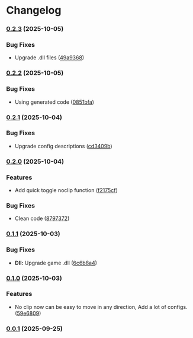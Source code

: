 # Changelog

### [0.2.3](https://github.com/T2PeNBiX99wcoxKv3A4g/HKS-NoClip/compare/v0.2.2...v0.2.3) (2025-10-05)

### Bug Fixes

* Upgrade .dll files ([49a9368](https://github.com/T2PeNBiX99wcoxKv3A4g/HKS-NoClip/commit/49a9368226f4ba86e993f882c9b69c5b14cb0ebd))

### [0.2.2](https://github.com/T2PeNBiX99wcoxKv3A4g/HKS-NoClip/compare/v0.2.1...v0.2.2) (2025-10-05)

### Bug Fixes

* Using generated code ([0851bfa](https://github.com/T2PeNBiX99wcoxKv3A4g/HKS-NoClip/commit/0851bfa748eec485b929edb597750b1f59487be7))

### [0.2.1](https://github.com/T2PeNBiX99wcoxKv3A4g/HKS-NoClip/compare/v0.2.0...v0.2.1) (2025-10-04)

### Bug Fixes

* Upgrade config descriptions ([cd3409b](https://github.com/T2PeNBiX99wcoxKv3A4g/HKS-NoClip/commit/cd3409b6f18240f00eb1a9d7c694e7d35380ff99))

### [0.2.0](https://github.com/T2PeNBiX99wcoxKv3A4g/HKS-NoClip/compare/v0.1.1...v0.2.0) (2025-10-04)

### Features

* Add quick toggle noclip function ([f2175cf](https://github.com/T2PeNBiX99wcoxKv3A4g/HKS-NoClip/commit/f2175cf588110f6a1183e35750273f580db86092))

### Bug Fixes

* Clean code ([8797372](https://github.com/T2PeNBiX99wcoxKv3A4g/HKS-NoClip/commit/8797372377de77cbbb882411c4eee0444756df57))

### [0.1.1](https://github.com/T2PeNBiX99wcoxKv3A4g/HKS-NoClip/compare/v0.1.0...v0.1.1) (2025-10-03)

### Bug Fixes

* **Dll:** Upgrade game .dll ([6c6b8a4](https://github.com/T2PeNBiX99wcoxKv3A4g/HKS-NoClip/commit/6c6b8a4a9df23f070bed9bf08d1965d838b727b1))

### [0.1.0](https://github.com/T2PeNBiX99wcoxKv3A4g/HKS-NoClip/compare/v0.0.1...v0.1.0) (2025-10-03)

### Features

* No clip now can be easy to move in any direction, Add a lot of configs. ([59e6809](https://github.com/T2PeNBiX99wcoxKv3A4g/HKS-NoClip/commit/59e6809d05777124cd9418b504e9f90c25fdfd0c))

### [0.0.1](https://github.com/T2PeNBiX99wcoxKv3A4g/HKS-NoClip/compare/v0.0.0...v0.0.1) (2025-09-25)